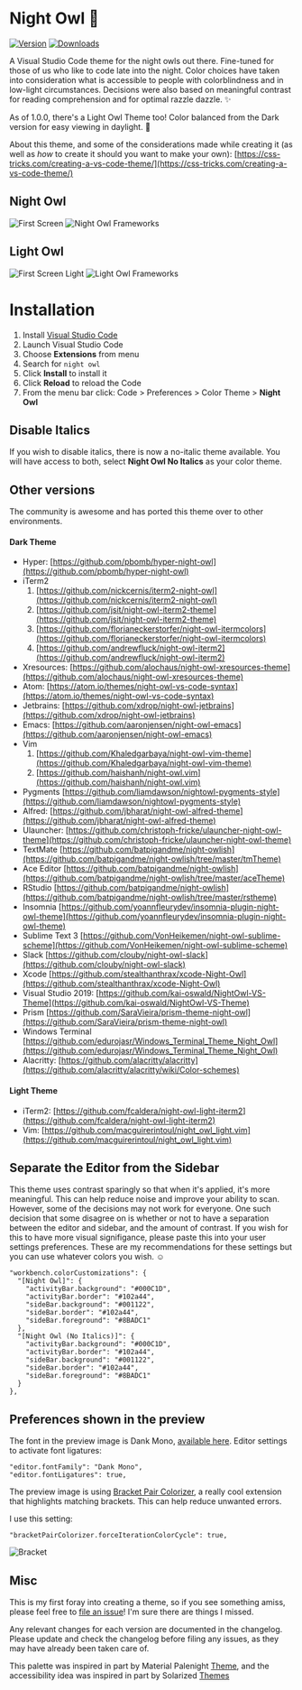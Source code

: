 # Night Owl 🌌

[![Version](https://vsmarketplacebadge.apphb.com/version/sdras.night-owl.svg)](https://aka.ms/nightowl)
[![Downloads](https://img.shields.io/vscode-marketplace/r/sdras.night-owl.svg)](https://aka.ms/nightowl)

A Visual Studio Code theme for the night owls out there. Fine-tuned for those of us who like to code late into the night. Color choices have taken into consideration what is accessible to people with colorblindness and in low-light circumstances. Decisions were also based on meaningful contrast for reading comprehension and for optimal razzle dazzle. ✨

As of 1.0.0, there's a Light Owl Theme too! Color balanced from the Dark version for easy viewing in daylight. 🌅

About this theme, and some of the considerations made while creating it (as well as _how_ to create it should you want to make your own): [https://css-tricks.com/creating-a-vs-code-theme/](https://css-tricks.com/creating-a-vs-code-theme/)

## Night Owl
![First Screen](first-screen.jpg)
![Night Owl Frameworks](three-dark.jpg)

## Light Owl
![First Screen Light](light-owl-full.jpg)
![Light Owl Frameworks](three-light.jpg)

# Installation

1.  Install [Visual Studio Code](https://code.visualstudio.com/)
2.  Launch Visual Studio Code
3.  Choose **Extensions** from menu
4.  Search for `night owl`
5.  Click **Install** to install it
6.  Click **Reload** to reload the Code
7.  From the menu bar click: Code > Preferences > Color Theme > **Night Owl**

## Disable Italics

If you wish to disable italics, there is now a no-italic theme available. You will have access to both, select **Night Owl No Italics** as your color theme.

## Other versions

The community is awesome and has ported this theme over to other environments.

#### Dark Theme

- Hyper: [https://github.com/pbomb/hyper-night-owl](https://github.com/pbomb/hyper-night-owl)
- iTerm2
  1.  [https://github.com/nickcernis/iterm2-night-owl](https://github.com/nickcernis/iterm2-night-owl)
  2.  [https://github.com/jsit/night-owl-iterm2-theme](https://github.com/jsit/night-owl-iterm2-theme)
  3.  [https://github.com/florianeckerstorfer/night-owl-itermcolors](https://github.com/florianeckerstorfer/night-owl-itermcolors)
  4.  [https://github.com/andrewfluck/night-owl-iterm2](https://github.com/andrewfluck/night-owl-iterm2)
- Xresources: [https://github.com/alochaus/night-owl-xresources-theme](https://github.com/alochaus/night-owl-xresources-theme)
- Atom: [https://atom.io/themes/night-owl-vs-code-syntax](https://atom.io/themes/night-owl-vs-code-syntax)
- Jetbrains: [https://github.com/xdrop/night-owl-jetbrains](https://github.com/xdrop/night-owl-jetbrains)
- Emacs: [https://github.com/aaronjensen/night-owl-emacs](https://github.com/aaronjensen/night-owl-emacs)
- Vim
  1. [https://github.com/Khaledgarbaya/night-owl-vim-theme](https://github.com/Khaledgarbaya/night-owl-vim-theme)
  2. [https://github.com/haishanh/night-owl.vim](https://github.com/haishanh/night-owl.vim)
- Pygments [https://github.com/liamdawson/nightowl-pygments-style](https://github.com/liamdawson/nightowl-pygments-style)
- Alfred: [https://github.com/jbharat/night-owl-alfred-theme](https://github.com/jbharat/night-owl-alfred-theme)
- Ulauncher: [https://github.com/christoph-fricke/ulauncher-night-owl-theme](https://github.com/christoph-fricke/ulauncher-night-owl-theme)
- TextMate [https://github.com/batpigandme/night-owlish](https://github.com/batpigandme/night-owlish/tree/master/tmTheme)
- Ace Editor [https://github.com/batpigandme/night-owlish](https://github.com/batpigandme/night-owlish/tree/master/aceTheme)
- RStudio [https://github.com/batpigandme/night-owlish](https://github.com/batpigandme/night-owlish/tree/master/rstheme)
- Insomnia [https://github.com/yoannfleurydev/insomnia-plugin-night-owl-theme](https://github.com/yoannfleurydev/insomnia-plugin-night-owl-theme)
- Sublime Text 3 [https://github.com/VonHeikemen/night-owl-sublime-scheme](https://github.com/VonHeikemen/night-owl-sublime-scheme)
- Slack [https://github.com/clouby/night-owl-slack](https://github.com/clouby/night-owl-slack)
- Xcode [https://github.com/stealthanthrax/xcode-Night-Owl](https://github.com/stealthanthrax/xcode-Night-Owl)
- Visual Studio 2019: [https://github.com/kai-oswald/NightOwl-VS-Theme](https://github.com/kai-oswald/NightOwl-VS-Theme)
- Prism [https://github.com/SaraVieira/prism-theme-night-owl](https://github.com/SaraVieira/prism-theme-night-owl)
- Windows Terminal [https://github.com/edurojasr/Windows_Terminal_Theme_Night_Owl](https://github.com/edurojasr/Windows_Terminal_Theme_Night_Owl)
- Alacritty: [https://github.com/alacritty/alacritty](https://github.com/alacritty/alacritty/wiki/Color-schemes)


#### Light Theme

- iTerm2: [https://github.com/fcaldera/night-owl-light-iterm2](https://github.com/fcaldera/night-owl-light-iterm2)
- Vim: [https://github.com/macguirerintoul/night_owl_light.vim](https://github.com/macguirerintoul/night_owl_light.vim)

## Separate the Editor from the Sidebar

This theme uses contrast sparingly so that when it's applied, it's more meaningful. This can help reduce noise and improve your ability to scan. However, some of the decisions may not work for everyone. One such decision that some disagree on is whether or not to have a separation between the editor and sidebar, and the amount of contrast. If you wish for this to have more visual signifigance, please paste this into your user settings preferences. These are my recommendations for these settings but you can use whatever colors you wish. ☺️

```
"workbench.colorCustomizations": {
  "[Night Owl]": {
    "activityBar.background": "#000C1D",
    "activityBar.border": "#102a44",
    "sideBar.background": "#001122",
    "sideBar.border": "#102a44",
    "sideBar.foreground": "#8BADC1"
  },
  "[Night Owl (No Italics)]": {
    "activityBar.background": "#000C1D",
    "activityBar.border": "#102a44",
    "sideBar.background": "#001122",
    "sideBar.border": "#102a44",
    "sideBar.foreground": "#8BADC1"
  }
},
```

## Preferences shown in the preview

The font in the preview image is Dank Mono, [available here](https://dank.sh/). Editor settings to activate font ligatures:

```
"editor.fontFamily": "Dank Mono",
"editor.fontLigatures": true,
```

The preview image is using [Bracket Pair Colorizer](https://marketplace.visualstudio.com/items?itemName=CoenraadS.bracket-pair-colorizer), a really cool extension that highlights matching brackets. This can help reduce unwanted errors.

I use this setting:

```
"bracketPairColorizer.forceIterationColorCycle": true,
```

![Bracket](bracket.png)

## Misc

This is my first foray into creating a theme, so if you see something amiss, please feel free to [file an issue](https://github.com/sdras/night-owl-vscode-theme/issues)! I'm sure there are things I missed.

Any relevant changes for each version are documented in the changelog. Please update and check the changelog before filing any issues, as they may have already been taken care of.

This palette was inspired in part by Material Palenight [Theme](https://marketplace.visualstudio.com/items?itemName=whizkydee.material-palenight-theme), and the accessibility idea was inspired in part by Solarized [Themes](http://ethanschoonover.com/solarized)
